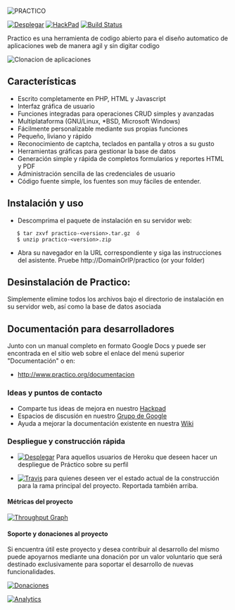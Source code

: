 ![PRACTICO](https://raw.githubusercontent.com/unix4you2/practico/master/dev_web/img/LogoHorizontal.png)

[![Desplegar](https://raw.githubusercontent.com/unix4you2/practico/master/dev_web/img/heroku.png)](https://heroku.com/deploy?template=https://github.com/unix4you2/practico/tree/master)    [![HackPad](https://raw.githubusercontent.com/unix4you2/practico/master/dev_web/img/hackpad.png)](https://practico.hackpad.com/)  [![Build Status](https://travis-ci.org/unix4you2/practico.svg?branch=master)](https://travis-ci.org/unix4you2/practico)

Practico es una herramienta de codigo abierto para el diseño automatico de aplicaciones web de manera agil y sin digitar codigo

![Clonacion de aplicaciones](https://raw.githubusercontent.com/unix4you2/practico/master/dev_web/img/slide1.png)

## Características

 - Escrito completamente en PHP, HTML y Javascript
 - Interfaz gráfica de usuario
 - Funciones integradas para operaciones CRUD simples y avanzadas
 - Multiplataforma (GNU/Linux, *BSD, Microsoft Windows)
 - Fácilmente personalizable mediante sus propias funciones
 - Pequeño, liviano y rápido
 - Reconocimiento de captcha, teclados en pantalla y otros a su gusto
 - Herramientas gráficas para gestionar la base de datos
 - Generación simple y rápida de completos formularios y reportes HTML y PDF
 - Administración sencilla de las credenciales de usuario
 - Código fuente simple, los fuentes son muy fáciles de entender.

## Instalación y uso

 * Descomprima el paquete de instalación en su servidor web:
```
   $ tar zxvf practico-<version>.tar.gz  ó
   $ unzip practico-<version>.zip
```
 * Abra su navegador en la URL correspondiente y siga las instrucciones
   del asistente.  Pruebe  http://DomainOrIP/practico (or your folder)

## Desinstalación de Practico:

  Simplemente elimine todos los archivos bajo el directorio de
  instalación en su servidor web, así como la base de datos asociada

## Documentación para desarrolladores
Junto con un manual completo en formato Google Docs y puede ser encontrada en el sitio web sobre el enlace del menú superior "Documentación" o en:

 * http://www.practico.org/documentacion

### Ideas y puntos de contacto

 * Comparte tus ideas de mejora en nuestro [Hackpad](https://practico.hackpad.com/)
 * Espacios de discusión en nuestro [Grupo de Google](https://groups.google.com/forum/#!forum/practicodev)
 * Ayuda a mejorar la documentación existente en nuestra [Wiki](https://github.com/unix4you2/practico/wiki)

### Despliegue y construcción rápida

 * [![Desplegar](https://raw.githubusercontent.com/unix4you2/practico/master/dev_web/img/heroku.png)](https://heroku.com/deploy?template=https://github.com/unix4you2/practico/tree/master) Para aquellos usuarios de Heroku que deseen hacer un despliegue de Práctico sobre su perfil

 * [![Travis](https://raw.githubusercontent.com/unix4you2/practico/master/dev_web/img/travis.png)](https://travis-ci.org/unix4you2/practico) para quienes deseen ver el estado actual de la construcción para la rama principal del proyecto.  Reportada también arriba.

#### Métricas del proyecto

[![Throughput Graph](https://graphs.waffle.io/unix4you2/practico/throughput.svg)](https://waffle.io/unix4you2/practico/metrics)

#### Soporte y donaciones al proyecto

Si encuentra útil este proyecto y desea contribuir al desarrollo del mismo puede apoyarnos mediante una donación por un valor voluntario que será destinado exclusivamente para soportar el desarrollo de nuevas funcionalidades.

[![Donaciones](https://raw.githubusercontent.com/unix4you2/practico/master/dev_web/img/paypal.png)](https://www.paypal.com/cgi-bin/webscr?item_name=Donacion+para+desarrollo+de+funcionalidades+de+Pr%E1ctico&cmd=_donations&business=unix4you2%40gmail.com)

[![Analytics](https://ga-beacon.appspot.com/UA-847800-9/chromeskel_a/readme?pixel)](https://github.com/igrigorik/ga-beacon)
